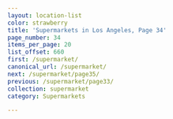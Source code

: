 ```yaml
---
layout: location-list
color: strawberry
title: 'Supermarkets in Los Angeles, Page 34'
page_number: 34
items_per_page: 20
list_offset: 660
first: /supermarket/
canonical_url: /supermarket/
next: /supermarket/page35/
previous: /supermarket/page33/
collection: supermarket
category: Supermarkets

---
```


